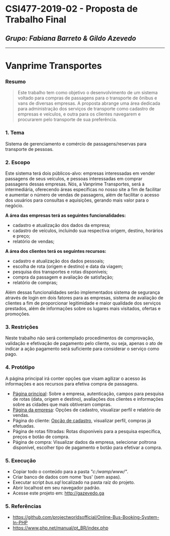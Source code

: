 # **CSI477-2019-02 - Proposta de Trabalho Final**
## *Grupo: Fabiana Barreto & Gildo Azevedo*

--------------

# **Vanprime Transportes**

### Resumo

> Este trabalho tem como objetivo o desenvolvimento de um sistema voltado para compras de passagens para o transporte de ônibus e vans de diversas empresas. A proposta abrange uma área dedicada para administração dos serviços de transporte como cadastro de empresas e veículos, e outra para os clientes navegarem e procurarem pelo transporte de sua preferência.

### 1. Tema

Sistema de gerenciamento e comércio de passagens/reservas para transporte de pessoas.

### 2. Escopo

Este sistema terá dois públicos-alvo: empresas interessadas em vender passagens de seus veículos, e pessoas interessadas em comprar passagens dessas empresas. Nós, a Vanprime Transportes, será a intermediária, oferecendo áreas específicas no nosso site a fim de facilitar e aumentar o número de vendas de passagens, além de facilitar o acesso dos usuários para consultas e aquisições, gerando mais valor para o negócio.

**A área das empresas terá as seguintes funcionalidades:**
+ cadastro e atualização dos dados da empresa;
+ cadastro de veículos, incluindo sua respectiva origem, destino, horários e preço;
+ relatório de vendas;

**A área dos clientes terá os seguintes recursos:**
+ cadastro e atualização dos dados pessoais;
+ escolha de rota (origem e destino) e data da viagem;
+ pesquisa dos transportes e rotas disponíveis;
+ compra da passagem e avaliação de satisfação;
+ relatório de compras;

Além dessas funcionalidades serão implementados sistema de segurança através de login em dois fatores para as empresas, sistema de avaliação de clientes a fim de proporcionar legitimidade e maior qualidade dos serviços prestados, além de informações sobre os lugares mais visitados, ofertas e promoções.

### 3. Restrições

Neste trabalho não será contemplado procedimentos de comprovação, validação e efetivação de pagamento pelo cliente, ou seja, apenas o ato de indicar a ação pagamento será suficiente para considerar o serviço como pago.

### 4. Protótipo

A página principal irá conter opções que visam agilizar o acesso às informações e aos recursos para efetiva compra de passagens.
* [Página principal](https://github.com/UFOP-CSI477/2019-02-trabalho-final-gildo-t-a/blob/master/prototipo/index.html): Sobre a empresa, autenticação, campos para pesquisa de rotas (data, origem e destino), avaliações dos clientes e informações sobre as cidades que mais obtiveram compras.
* [Página da empresa](https://github.com/UFOP-CSI477/2019-02-trabalho-final-gildo-t-a/blob/master/prototipo/area-empresa.html): Opções de cadastro, visualizar perfil e relatório de vendas.
* Página do cliente: [Opção de cadastro](https://github.com/UFOP-CSI477/2019-02-trabalho-final-gildo-t-a/blob/master/prototipo/novo-usuario.html), visualizar perfil, compras já efetuadas.
* Página de rotas filtradas: Rotas disponíveis para a pesquisa específica, preços e botão de compra.
* Página de compra: Visualizar dados da empresa, selecionar poltrona disponível, escolher tipo de pagamento e botão para efetivar a compra.

### 5. Execução
* Copiar todo o conteúdo para a pasta _"c:/wamp/www/"_.
* Criar banco de dados com nome 'bus' (sem aspas).
* Executar script _bus.sql_ localizado na pasta raíz do projeto.
* Abrir localhost em seu navegador padrão.
* Acesse este projeto em: http://gazevedo.ga

### 5. Referências
* https://github.com/projectworldsofficial/Online-Bus-Booking-System-In-PHP
* https://www.php.net/manual/pt_BR/index.php
